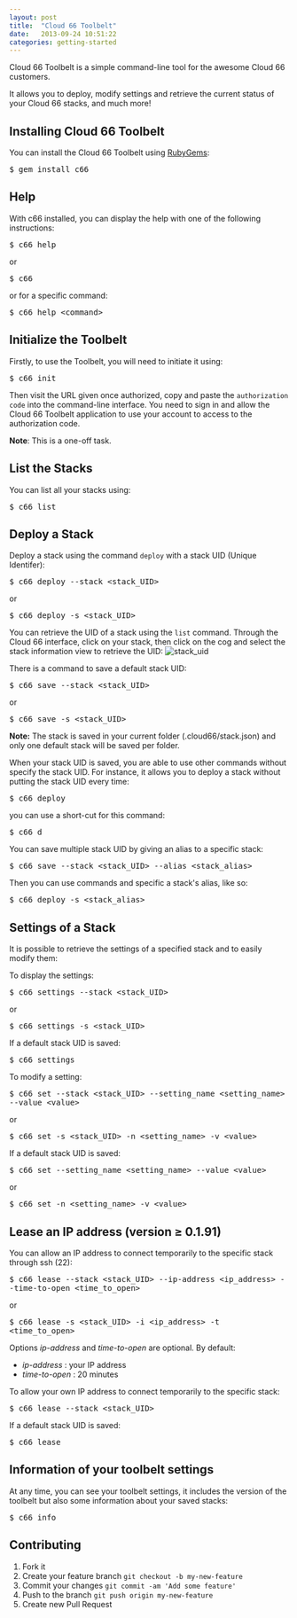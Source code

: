 ```yaml
---
layout: post
title:  "Cloud 66 Toolbelt"
date:   2013-09-24 10:51:22
categories: getting-started
---
```


<p class="lead">Cloud 66 Toolbelt is a simple command-line tool for the awesome Cloud 66 customers.</p>

<p>It allows you to deploy, modify settings and retrieve the current status of your Cloud 66 stacks, and much more!</p>

## Installing Cloud 66 Toolbelt

You can install the Cloud 66 Toolbelt using [RubyGems](http://rubygems.org/):
<p>
<kbd>$ gem install c66</kbd>
</p>

## Help

With c66 installed, you can display the help with one of the following instructions:
<p>
<kbd>$ c66 help</kbd>
</p>

or

<p>
<kbd>$ c66</kbd>
</p>

or for a specific command:

<p>
<kbd>$ c66 help &lt;command&gt;</kbd>
</p>

## Initialize the Toolbelt

Firstly, to use the Toolbelt, you will need to initiate it using:

<p>
<kbd>$ c66 init</kbd>
</p>

Then visit the URL given once authorized, copy and paste the `authorization code` into the command-line interface.
You need to sign in and allow the Cloud 66 Toolbelt application to use your account to access to the authorization code.

**Note**: This is a one-off task.

## List the Stacks

You can list all your stacks using:

<p>
<kbd>$ c66 list</kbd>
</p>

## Deploy a Stack

Deploy a stack using the command `deploy` with a stack UID (Unique Identifer):

<p>
<kbd>$ c66 deploy --stack &lt;stack_UID&gt;</kbd>
</p>

or

<p>
<kbd>$ c66 deploy -s &lt;stack_UID&gt;</kbd>
</p>

You can retrieve the UID of a stack using the `list` command.
Through the Cloud 66 interface, click on your stack, then click on the cog and select the stack information view to retrieve the UID:
![stack_uid](http://cdn.cloud66.com.s3.amazonaws.com/images/Toolbelt/exemple_stack_uid.PNG)

There is a command to save a default stack UID:

<p>
<kbd>$ c66 save --stack &lt;stack_UID&gt;</kbd>
</p>

or

<p>
<kbd>$ c66 save -s &lt;stack_UID&gt;</kbd>
</p>

**Note:** The stack is saved in your current folder (.cloud66/stack.json) and only one default stack will be saved per folder.

When your stack UID is saved, you are able to use other commands without specify the stack UID.
For instance, it allows you to deploy a stack without putting the stack UID every time:

<p>
<kbd>$ c66 deploy</kbd>
</p>

you can use a short-cut for this command:

<p>
<kbd>$ c66 d</kbd>
</p>

You can save multiple stack UID by giving an alias to a specific stack:

<p>
<kbd>$ c66 save --stack &lt;stack_UID&gt; --alias &lt;stack_alias&gt;</kbd>
</p>

Then you can use commands and specific a stack's alias, like so:

<p>
<kbd>$ c66 deploy -s &lt;stack_alias&gt;</kbd>
</p>

## Settings of a Stack

It is possible to retrieve the settings of a specified stack and to easily modify them:

To display the settings:

<p>
<kbd>$ c66 settings --stack &lt;stack_UID&gt;</kbd>
</p>

or

<p>
<kbd>$ c66 settings -s &lt;stack_UID&gt;</kbd>
</p>

If a default stack UID is saved:

<p>
<kbd>$ c66 settings</kbd>
</p>

To modify a setting:

<p>
<kbd>$ c66 set --stack &lt;stack_UID&gt; --setting_name &lt;setting_name&gt; --value &lt;value&gt;</kbd>
</p>

or

<p>
<kbd>$ c66 set -s &lt;stack_UID&gt; -n &lt;setting_name&gt; -v &lt;value&gt;</kbd>
</p>

If a default stack UID is saved:

<p>
<kbd>$ c66 set --setting_name &lt;setting_name&gt; --value &lt;value&gt;</kbd>
</p>

or

<p>
<kbd>$ c66 set -n &lt;setting_name&gt; -v &lt;value&gt;</kbd>
</p>

## Lease an IP address (version &ge; 0.1.91)

You can allow an IP address to connect temporarily to the specific stack through ssh (22):

<p>
<kbd>$ c66 lease --stack &lt;stack_UID&gt; --ip-address &lt;ip_address&gt; --time-to-open &lt;time_to_open&gt;</kbd>
</p>

or

<p>
<kbd>$ c66 lease -s &lt;stack_UID&gt; -i &lt;ip_address&gt; -t &lt;time_to_open&gt;</kbd>
</p>

Options *ip-address* and *time-to-open* are optional.
By default:

- *ip-address* : your IP address
- *time-to-open* : 20 minutes

To allow your own IP address to connect temporarily to the specific stack:

<p>
<kbd>$ c66 lease --stack &lt;stack_UID&gt;</kbd>
</p>

If a default stack UID is saved:

<p>
<kbd>$ c66 lease</kbd>
</p>

## Information of your toolbelt settings

At any time, you can see your toolbelt settings, it includes the version of the toolbelt but also some information about your saved stacks:

<p>
<kbd>$ c66 info</kbd>
</p>

## Contributing

1. Fork it
2. Create your feature branch `git checkout -b my-new-feature`
3. Commit your changes `git commit -am 'Add some feature'`
4. Push to the branch `git push origin my-new-feature`
5. Create new Pull Request